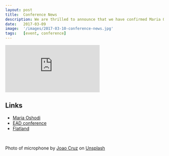 ```yaml
---
layout: post
title:  Conference News
description: We are thrilled to announce that we have confirmed Maria Oshodi, Director of Extant as a keynote speaker at our Conference on Accessibility in Film, Television and Interactive Media. Maria’s keynote will be followed by a demo of Flatland.
date:   2017-03-09
image:  '/images/2017-03-10-conference-news.jpg'
tags:   [event, conference]
---
```


<p><iframe title="Flatland" src="https://www.youtube.com/embed/5HM-ae2Ws74" loading="lazy" frameborder="0" allowfullscreen></iframe></p>

## Links
- [Maria Oshodi](https://extant.org.uk/people/maria-oshodi/)
- [EAD conference](http://enhancingaudiodescription.com/conference/)
- [Flatland](http://flatland.org.uk/)

<br>

Photo of microphone by <a href="https://unsplash.com/@jcruzweb?utm_source=unsplash&utm_medium=referral&utm_content=creditCopyText">Joao Cruz</a> on <a href="https://unsplash.com/s/photos/microphone?utm_source=unsplash&utm_medium=referral&utm_content=creditCopyText">Unsplash</a>
  